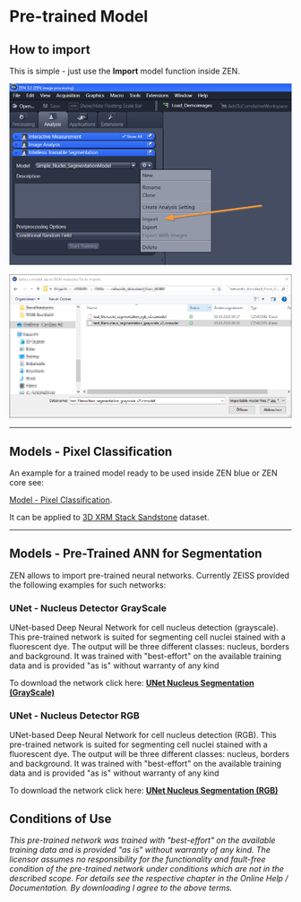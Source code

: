 # Pre-trained Model

## How to import

This is simple - just use the **Import** model function inside ZEN.

![Open Import Model Dialog](../../Images/zen32_model_import_dialog.png)

![Select CZMODEL or JSON file](../../Images/zen32_model_import_file.png)

---

## Models - Pixel Classification

An example for a trained model ready to be used inside ZEN blue or ZEN core see:

[Model - Pixel Classification](../Machine_Learning/models/../../models/models_pixel_classification/XRM_Sandstone_Default_Features_Demo.czmodel).

It can be applied to [3D XRM Stack Sandstone](../Machine_Learning/../testdata/XRM_Testimage.czi) dataset.

---

## Models - Pre-Trained ANN for Segmentation

ZEN allows to import pre-trained neural networks. Currently ZEISS provided the following examples for such networks:

### UNet - Nucleus Detector GrayScale

UNet-based Deep Neural Network for cell nucleus detection (grayscale). This pre-trained network is suited for segmenting cell nuclei stained with a fluorescent dye. The output will be three different classes: nucleus, borders and background. It was trained with "best-effort" on the available training data and is provided "as is" without warranty of any kind

To download the network click here: **[UNet Nucleus Segmentation (GrayScale)](https://caprodstorage.blob.core.windows.net/320949c9-6d78-4a40-bd58-253d2a3e6d4f/nucleus_segmentation_grayscale_v2.czmodel?sv=2018-03-28&sr=b&sig=nQREzvO5673WA7M7EAUwa4FDgd%2BMKn96XS%2FrxFl%2BF04%3D&se=9999-12-31T23%3A59%3A59Z&sp=r)**

### UNet - Nucleus Detector RGB

UNet-based Deep Neural Network for cell nucleus detection (RGB). This pre-trained network is suited for segmenting cell nuclei stained with a fluorescent dye. The output will be three different classes: nucleus, borders and background. It was trained with "best-effort" on the available training data and is provided "as is" without warranty of any kind

To download the network click here: **[UNet Nucleus Segmentation (RGB)](https://caprodstorage.blob.core.windows.net/320949c9-6d78-4a40-bd58-253d2a3e6d4f/nuclei_segmentation_rgb_v2.czmodel?sv=2018-03-28&sr=b&sig=aHs0r5ovW1ELEgCOhjUq3nYVqCuhAhTT2nttjWI5rdU%3D&se=9999-12-31T23%3A59%3A59Z&sp=r)**

## Conditions of Use

_This pre-trained network was trained with "best-effort" on the available training data and is provided "as is" without warranty of any kind. The licensor assumes no responsibility for the functionality and fault-free condition of the pre-trained network under conditions which are not in the described scope. For details see the respective chapter in the Online Help / Documentation. By downloading I agree to the above terms._

